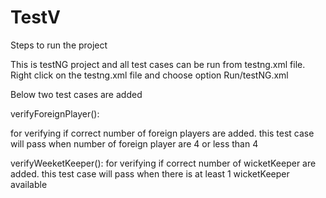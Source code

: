 # TestV

Steps to run the project

This is testNG project and all test cases can be run from testng.xml file. 
Right click on the testng.xml file and choose option Run/testNG.xml

Below two test cases are added

verifyForeignPlayer(): 

for verifying if correct number of foreign players are added. this test case will pass when number of foreign player are 4 or less than 4

verifyWeeketKeeper(): 
for verifying if correct number of wicketKeeper are added. this test case will pass when there is at least 1 wicketKeeper available
